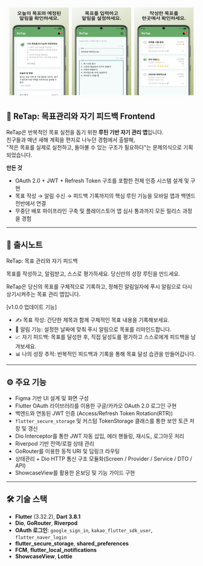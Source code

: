 ![mockup](./mockup.jpg)

## 📱 ReTap: 목표관리와 자기 피드백 Frontend

ReTap은 반복적인 목표 실천을 돕기 위한 **루틴 기반 자기 관리 앱**입니다.  
친구들과 매년 새해 계획을 편지로 나누던 경험에서 출발해,  
"적은 목표를 실제로 실천하고, 돌아볼 수 있는 구조가 필요하다"는 문제의식으로 기획되었습니다.

**만든 것**  
- OAuth 2.0 + JWT + Refresh Token 구조를 포함한 전체 인증 시스템 설계 및 구현  
- 목표 작성 → 알림 수신 → 피드백 기록까지의 핵심 루틴 기능을 모바일 앱과 백엔드 전반에서 연결  
- 무중단 배포 파이프라인 구축 및 플레이스토어 앱 심사 통과까지 모든 릴리스 과정을 경험

---

## 🧠 출시노트

ReTap: 목표 관리와 자기 피드백

목표를 작성하고, 알림받고, 스스로 평가하세요. 당신만의 성장 루틴을 만드세요.

ReTap은 당신의 목표를 구체적으로 기록하고, 정해진 알림일자에 푸시 알림으로 다시 상기시켜주는 목표 관리 앱입니다.

[v1.0.0 업데이트 기능] 
- ✍️ 목표 작성: 간단한 제목과 함께 구체적인 목표 내용을 기록해보세요.
- 🔔 알림 기능: 설정한 날짜에 맞춰 푸시 알림으로 목표를 리마인드합니다.
- 📈 자기 피드백: 목표를 달성한 후, 직접 달성도를 평가하고 스스로에게 피드백을 남겨보세요.
- 📊 나의 성장 추적: 반복적인 피드백과 기록을 통해 목표 달성 습관을 만들어갑니다.

---

## ⚙️ 주요 기능

- Figma 기반 UI 설계 및 화면 구성
- Flutter OAuth 라이브러리를 이용한 구글/카카오 OAuth 2.0 로그인 구현
- 백엔드와 연동된 JWT 인증 (Access/Refresh Token Rotation(RTR))
- `flutter_secure_storage` 및 커스텀 TokenStorage 클래스를 통한 보안 토큰 저장 및 갱신
- Dio Interceptor를 통한 JWT 자동 삽입, 에러 핸들링, 재시도, 로그아웃 처리
- Riverpod 기반 전역/로컬 상태 관리
- GoRouter를 이용한 동적 URI 및 딥링크 라우팅
- 상태관리 + Dio HTTP 통신 구조 모듈화(Screen / Provider / Service / DTO / API)
- ShowcaseView를 활용한 온보딩 및 기능 가이드 구현

---

## 🛠 기술 스택

- **Flutter** (3.32.2), **Dart 3.8.1**
- **Dio**, **GoRouter**, **Riverpod**
- **OAuth 로그인**: `google_sign_in`, `kakao_flutter_sdk_user`, `flutter_naver_login`
- **flutter_secure_storage**, **shared_preferences**
- **FCM**, **flutter_local_notifications**
- **ShowcaseView**, **Lottie**
